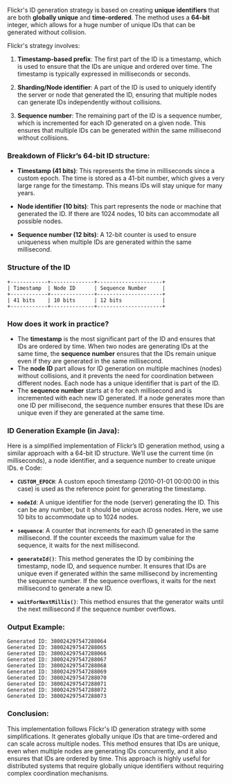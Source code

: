 Flickr's ID generation strategy is based on creating **unique identifiers** that are both **globally unique** and **time-ordered**. The method uses a **64-bit** integer, which allows for a huge number of unique IDs that can be generated without collision.

Flickr's strategy involves:

1. **Timestamp-based prefix**: The first part of the ID is a timestamp, which is used to ensure that the IDs are unique and ordered over time. The timestamp is typically expressed in milliseconds or seconds.
   
2. **Sharding/Node identifier**: A part of the ID is used to uniquely identify the server or node that generated the ID, ensuring that multiple nodes can generate IDs independently without collisions.
   
3. **Sequence number**: The remaining part of the ID is a sequence number, which is incremented for each ID generated on a given node. This ensures that multiple IDs can be generated within the same millisecond without collisions.

### Breakdown of Flickr’s 64-bit ID structure:

- **Timestamp (41 bits)**: This represents the time in milliseconds since a custom epoch. The time is stored as a 41-bit number, which gives a very large range for the timestamp. This means IDs will stay unique for many years.
  
- **Node identifier (10 bits)**: This part represents the node or machine that generated the ID. If there are 1024 nodes, 10 bits can accommodate all possible nodes.
  
- **Sequence number (12 bits)**: A 12-bit counter is used to ensure uniqueness when multiple IDs are generated within the same millisecond.

### Structure of the ID

```text
+------------+--------------+---------------------+
| Timestamp  | Node ID      | Sequence Number     |
+------------+--------------+---------------------+
| 41 bits    | 10 bits      | 12 bits             |
+------------+--------------+---------------------+
```

### How does it work in practice?

- The **timestamp** is the most significant part of the ID and ensures that IDs are ordered by time. When two nodes are generating IDs at the same time, the **sequence number** ensures that the IDs remain unique even if they are generated in the same millisecond.
- The **node ID** part allows for ID generation on multiple machines (nodes) without collisions, and it prevents the need for coordination between different nodes. Each node has a unique identifier that is part of the ID.
- The **sequence number** starts at `0` for each millisecond and is incremented with each new ID generated. If a node generates more than one ID per millisecond, the sequence number ensures that these IDs are unique even if they are generated at the same time.

### ID Generation Example (in Java):

Here is a simplified implementation of Flickr’s ID generation method, using a similar approach with a 64-bit ID structure. We’ll use the current time (in milliseconds), a node identifier, and a sequence number to create unique IDs.
e Code:

- **`CUSTOM_EPOCH`**: A custom epoch timestamp (2010-01-01 00:00:00 in this case) is used as the reference point for generating the timestamp.
  
- **`nodeId`**: A unique identifier for the node (server) generating the ID. This can be any number, but it should be unique across nodes. Here, we use 10 bits to accommodate up to 1024 nodes.

- **`sequence`**: A counter that increments for each ID generated in the same millisecond. If the counter exceeds the maximum value for the sequence, it waits for the next millisecond.

- **`generateId()`**: This method generates the ID by combining the timestamp, node ID, and sequence number. It ensures that IDs are unique even if generated within the same millisecond by incrementing the sequence number. If the sequence overflows, it waits for the next millisecond to generate a new ID.

- **`waitForNextMillis()`**: This method ensures that the generator waits until the next millisecond if the sequence number overflows.

### Output Example:

```
Generated ID: 380024297547288064
Generated ID: 380024297547288065
Generated ID: 380024297547288066
Generated ID: 380024297547288067
Generated ID: 380024297547288068
Generated ID: 380024297547288069
Generated ID: 380024297547288070
Generated ID: 380024297547288071
Generated ID: 380024297547288072
Generated ID: 380024297547288073
```

### Conclusion:

This implementation follows Flickr's ID generation strategy with some simplifications. It generates globally unique IDs that are time-ordered and can scale across multiple nodes. This method ensures that IDs are unique, even when multiple nodes are generating IDs concurrently, and it also ensures that IDs are ordered by time. This approach is highly useful for distributed systems that require globally unique identifiers without requiring complex coordination mechanisms.
